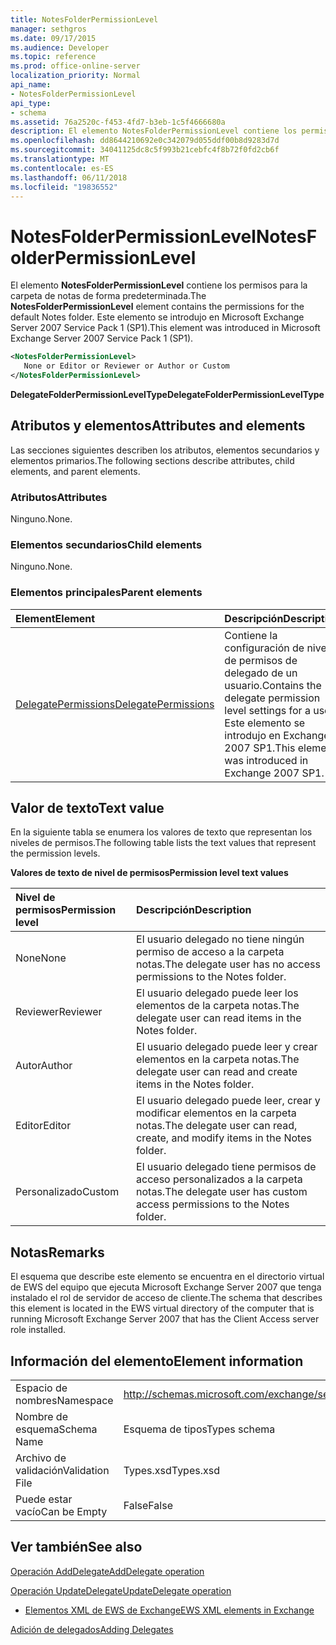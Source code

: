 ```yaml
---
title: NotesFolderPermissionLevel
manager: sethgros
ms.date: 09/17/2015
ms.audience: Developer
ms.topic: reference
ms.prod: office-online-server
localization_priority: Normal
api_name:
- NotesFolderPermissionLevel
api_type:
- schema
ms.assetid: 76a2520c-f453-4fd7-b3eb-1c5f4666680a
description: El elemento NotesFolderPermissionLevel contiene los permisos para la carpeta de notas de forma predeterminada. Este elemento se introdujo en Microsoft Exchange Server 2007 Service Pack 1 (SP1).
ms.openlocfilehash: dd8644210692e0c342079d055ddf00b8d9283d7d
ms.sourcegitcommit: 34041125dc8c5f993b21cebfc4f8b72f0fd2cb6f
ms.translationtype: MT
ms.contentlocale: es-ES
ms.lasthandoff: 06/11/2018
ms.locfileid: "19836552"
---
```

# <a name="notesfolderpermissionlevel"></a><span data-ttu-id="d4b0b-104">NotesFolderPermissionLevel</span><span class="sxs-lookup"><span data-stu-id="d4b0b-104">NotesFolderPermissionLevel</span></span>

<span data-ttu-id="d4b0b-105">El elemento **NotesFolderPermissionLevel** contiene los permisos para la carpeta de notas de forma predeterminada.</span><span class="sxs-lookup"><span data-stu-id="d4b0b-105">The **NotesFolderPermissionLevel** element contains the permissions for the default Notes folder.</span></span> <span data-ttu-id="d4b0b-106">Este elemento se introdujo en Microsoft Exchange Server 2007 Service Pack 1 (SP1).</span><span class="sxs-lookup"><span data-stu-id="d4b0b-106">This element was introduced in Microsoft Exchange Server 2007 Service Pack 1 (SP1).</span></span> 
  
```xml
<NotesFolderPermissionLevel>
   None or Editor or Reviewer or Author or Custom
</NotesFolderPermissionLevel>
```

 <span data-ttu-id="d4b0b-107">**DelegateFolderPermissionLevelType**</span><span class="sxs-lookup"><span data-stu-id="d4b0b-107">**DelegateFolderPermissionLevelType**</span></span>
## <a name="attributes-and-elements"></a><span data-ttu-id="d4b0b-108">Atributos y elementos</span><span class="sxs-lookup"><span data-stu-id="d4b0b-108">Attributes and elements</span></span>

<span data-ttu-id="d4b0b-109">Las secciones siguientes describen los atributos, elementos secundarios y elementos primarios.</span><span class="sxs-lookup"><span data-stu-id="d4b0b-109">The following sections describe attributes, child elements, and parent elements.</span></span>
  
### <a name="attributes"></a><span data-ttu-id="d4b0b-110">Atributos</span><span class="sxs-lookup"><span data-stu-id="d4b0b-110">Attributes</span></span>

<span data-ttu-id="d4b0b-111">Ninguno.</span><span class="sxs-lookup"><span data-stu-id="d4b0b-111">None.</span></span>
  
### <a name="child-elements"></a><span data-ttu-id="d4b0b-112">Elementos secundarios</span><span class="sxs-lookup"><span data-stu-id="d4b0b-112">Child elements</span></span>

<span data-ttu-id="d4b0b-113">Ninguno.</span><span class="sxs-lookup"><span data-stu-id="d4b0b-113">None.</span></span>
  
### <a name="parent-elements"></a><span data-ttu-id="d4b0b-114">Elementos principales</span><span class="sxs-lookup"><span data-stu-id="d4b0b-114">Parent elements</span></span>

|<span data-ttu-id="d4b0b-115">**Element**</span><span class="sxs-lookup"><span data-stu-id="d4b0b-115">**Element**</span></span>|<span data-ttu-id="d4b0b-116">**Descripción**</span><span class="sxs-lookup"><span data-stu-id="d4b0b-116">**Description**</span></span>|
|:-----|:-----|
|[<span data-ttu-id="d4b0b-117">DelegatePermissions</span><span class="sxs-lookup"><span data-stu-id="d4b0b-117">DelegatePermissions</span></span>](delegatepermissions.md) <br/> |<span data-ttu-id="d4b0b-118">Contiene la configuración de nivel de permisos de delegado de un usuario.</span><span class="sxs-lookup"><span data-stu-id="d4b0b-118">Contains the delegate permission level settings for a user.</span></span> <span data-ttu-id="d4b0b-119">Este elemento se introdujo en Exchange 2007 SP1.</span><span class="sxs-lookup"><span data-stu-id="d4b0b-119">This element was introduced in Exchange 2007 SP1.</span></span>  <br/> |
   
## <a name="text-value"></a><span data-ttu-id="d4b0b-120">Valor de texto</span><span class="sxs-lookup"><span data-stu-id="d4b0b-120">Text value</span></span>

<span data-ttu-id="d4b0b-121">En la siguiente tabla se enumera los valores de texto que representan los niveles de permisos.</span><span class="sxs-lookup"><span data-stu-id="d4b0b-121">The following table lists the text values that represent the permission levels.</span></span>
  
<span data-ttu-id="d4b0b-122">**Valores de texto de nivel de permisos**</span><span class="sxs-lookup"><span data-stu-id="d4b0b-122">**Permission level text values**</span></span>

|<span data-ttu-id="d4b0b-123">**Nivel de permisos**</span><span class="sxs-lookup"><span data-stu-id="d4b0b-123">**Permission level**</span></span>|<span data-ttu-id="d4b0b-124">**Descripción**</span><span class="sxs-lookup"><span data-stu-id="d4b0b-124">**Description**</span></span>|
|:-----|:-----|
|<span data-ttu-id="d4b0b-125">None</span><span class="sxs-lookup"><span data-stu-id="d4b0b-125">None</span></span>  <br/> |<span data-ttu-id="d4b0b-126">El usuario delegado no tiene ningún permiso de acceso a la carpeta notas.</span><span class="sxs-lookup"><span data-stu-id="d4b0b-126">The delegate user has no access permissions to the Notes folder.</span></span>  <br/> |
|<span data-ttu-id="d4b0b-127">Reviewer</span><span class="sxs-lookup"><span data-stu-id="d4b0b-127">Reviewer</span></span>  <br/> |<span data-ttu-id="d4b0b-128">El usuario delegado puede leer los elementos de la carpeta notas.</span><span class="sxs-lookup"><span data-stu-id="d4b0b-128">The delegate user can read items in the Notes folder.</span></span>  <br/> |
|<span data-ttu-id="d4b0b-129">Autor</span><span class="sxs-lookup"><span data-stu-id="d4b0b-129">Author</span></span>  <br/> |<span data-ttu-id="d4b0b-130">El usuario delegado puede leer y crear elementos en la carpeta notas.</span><span class="sxs-lookup"><span data-stu-id="d4b0b-130">The delegate user can read and create items in the Notes folder.</span></span>  <br/> |
|<span data-ttu-id="d4b0b-131">Editor</span><span class="sxs-lookup"><span data-stu-id="d4b0b-131">Editor</span></span>  <br/> |<span data-ttu-id="d4b0b-132">El usuario delegado puede leer, crear y modificar elementos en la carpeta notas.</span><span class="sxs-lookup"><span data-stu-id="d4b0b-132">The delegate user can read, create, and modify items in the Notes folder.</span></span>  <br/> |
|<span data-ttu-id="d4b0b-133">Personalizado</span><span class="sxs-lookup"><span data-stu-id="d4b0b-133">Custom</span></span>  <br/> |<span data-ttu-id="d4b0b-134">El usuario delegado tiene permisos de acceso personalizados a la carpeta notas.</span><span class="sxs-lookup"><span data-stu-id="d4b0b-134">The delegate user has custom access permissions to the Notes folder.</span></span>  <br/> |
   
## <a name="remarks"></a><span data-ttu-id="d4b0b-135">Notas</span><span class="sxs-lookup"><span data-stu-id="d4b0b-135">Remarks</span></span>

<span data-ttu-id="d4b0b-136">El esquema que describe este elemento se encuentra en el directorio virtual de EWS del equipo que ejecuta Microsoft Exchange Server 2007 que tenga instalado el rol de servidor de acceso de cliente.</span><span class="sxs-lookup"><span data-stu-id="d4b0b-136">The schema that describes this element is located in the EWS virtual directory of the computer that is running Microsoft Exchange Server 2007 that has the Client Access server role installed.</span></span>
  
## <a name="element-information"></a><span data-ttu-id="d4b0b-137">Información del elemento</span><span class="sxs-lookup"><span data-stu-id="d4b0b-137">Element information</span></span>

|||
|:-----|:-----|
|<span data-ttu-id="d4b0b-138">Espacio de nombres</span><span class="sxs-lookup"><span data-stu-id="d4b0b-138">Namespace</span></span>  <br/> |http://schemas.microsoft.com/exchange/services/2006/types  <br/> |
|<span data-ttu-id="d4b0b-139">Nombre de esquema</span><span class="sxs-lookup"><span data-stu-id="d4b0b-139">Schema Name</span></span>  <br/> |<span data-ttu-id="d4b0b-140">Esquema de tipos</span><span class="sxs-lookup"><span data-stu-id="d4b0b-140">Types schema</span></span>  <br/> |
|<span data-ttu-id="d4b0b-141">Archivo de validación</span><span class="sxs-lookup"><span data-stu-id="d4b0b-141">Validation File</span></span>  <br/> |<span data-ttu-id="d4b0b-142">Types.xsd</span><span class="sxs-lookup"><span data-stu-id="d4b0b-142">Types.xsd</span></span>  <br/> |
|<span data-ttu-id="d4b0b-143">Puede estar vacío</span><span class="sxs-lookup"><span data-stu-id="d4b0b-143">Can be Empty</span></span>  <br/> |<span data-ttu-id="d4b0b-144">False</span><span class="sxs-lookup"><span data-stu-id="d4b0b-144">False</span></span>  <br/> |
   
## <a name="see-also"></a><span data-ttu-id="d4b0b-145">Ver también</span><span class="sxs-lookup"><span data-stu-id="d4b0b-145">See also</span></span>



[<span data-ttu-id="d4b0b-146">Operación AddDelegate</span><span class="sxs-lookup"><span data-stu-id="d4b0b-146">AddDelegate operation</span></span>](adddelegate-operation.md)
  
[<span data-ttu-id="d4b0b-147">Operación UpdateDelegate</span><span class="sxs-lookup"><span data-stu-id="d4b0b-147">UpdateDelegate operation</span></span>](updatedelegate-operation.md)


- [<span data-ttu-id="d4b0b-148">Elementos XML de EWS de Exchange</span><span class="sxs-lookup"><span data-stu-id="d4b0b-148">EWS XML elements in Exchange</span></span>](ews-xml-elements-in-exchange.md)


[<span data-ttu-id="d4b0b-149">Adición de delegados</span><span class="sxs-lookup"><span data-stu-id="d4b0b-149">Adding Delegates</span></span>](http://msdn.microsoft.com/library/3a744150-66a3-4a13-9433-793603ba5038%28Office.15%29.aspx)

